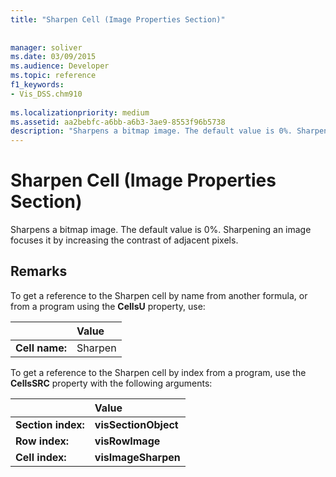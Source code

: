 ```yaml
---
title: "Sharpen Cell (Image Properties Section)"
 
 
manager: soliver
ms.date: 03/09/2015
ms.audience: Developer
ms.topic: reference
f1_keywords:
- Vis_DSS.chm910
 
ms.localizationpriority: medium
ms.assetid: aa2bebfc-a6bb-a6b3-3ae9-8553f96b5738
description: "Sharpens a bitmap image. The default value is 0%. Sharpening an image focuses it by increasing the contrast of adjacent pixels."
---
```


# Sharpen Cell (Image Properties Section)

Sharpens a bitmap image. The default value is 0%. Sharpening an image focuses it by increasing the contrast of adjacent pixels.
  
## Remarks

To get a reference to the Sharpen cell by name from another formula, or from a program using the **CellsU** property, use: 
  
||Value |
|:-----|:-----|
| **Cell name:**  <br/> | Sharpen  <br/> |
   
To get a reference to the Sharpen cell by index from a program, use the **CellsSRC** property with the following arguments: 
  
||Value |
|:-----|:-----|
| **Section index:**  <br/> |**visSectionObject** <br/> |
| **Row index:**  <br/> |**visRowImage** <br/> |
| **Cell index:**  <br/> |**visImageSharpen** <br/> |
   

